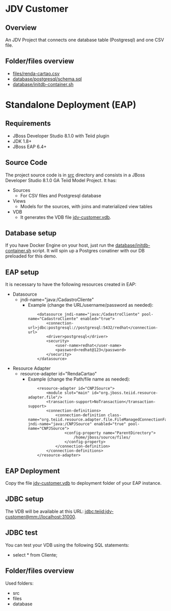 # JDV Customer

## Overview
An JDV Project that connects one database table (Postgresql) and one CSV file.

## Folder/files overview
* [files/renda-cartao.csv](./files/renda-cartao.csv)
* [database/postgresql/schema.sql](./database/postgresql/schema.sql)
* [database/initdb-container.sh](./database/initdb-container.sh)

# Standalone Deployment (EAP)

## Requirements
* JBoss Developer Studio 8.1.0 with Teiid plugin
* JDK 1.8+
* JBoss EAP 6.4+

## Source Code
The project source code is in [src](./src) directory and consists in a JBoss Developer Studio 8.1.0 GA Teiid Model Project. It has:
* Sources
	* For CSV files and Postgresql database
* Views
	* Models for the sources, with joins and materialized view tables
* VDB
	* It generates the VDB file [jdv-customer.vdb](./src/jdv-customer.vdb).


## Database setup
If you have Docker Engine on your host, just run the [database/initdb-container.sh](./database/initdb-container.sh) script. It will spin up a Postgres conatiner with our DB preloaded for this demo.

## EAP setup
It is necessary to have the following resources created in EAP:
* Datasource
	* jndi-name="java:/CadastroCliente"
		* Example (change the URL/username/password as needed):
		    ```
		        <datasource jndi-name="java:/CadastroCliente" pool-name="CadastroCliente" enabled="true">
		            <connection-url>jdbc:postgresql://postgresql:5432/redhat</connection-url>
		            <driver>postgresql</driver>
		            <security>
		                <user-name>redhat</user-name>
		                <password>redhat@123</password>
		            </security>
		        </datasource>
		    ```
* Resource Adapter
	* resource-adapter id="RendaCartao"
		* Example (change the Path/file name as needed):
		    ```
		        <resource-adapter id="CNPJSource">
		            <module slot="main" id="org.jboss.teiid.resource-adapter.file"/>
		            <transaction-support>NoTransaction</transaction-support>
		            <connection-definitions>
		                <connection-definition class-name="org.teiid.resource.adapter.file.FileManagedConnectionFactory" jndi-name="java:/CNPJSource" enabled="true" pool-name="CNPJSource">
		                    <config-property name="ParentDirectory">
		                        /home/jboss/source/files/
		                    </config-property>
		                </connection-definition>
		            </connection-definitions>
		        </resource-adapter>
		    ```

## EAP Deployment
Copy the file [jdv-customer.vdb](./src/jdv-customer.vdb) to deployment folder of your EAP instance.

## JDBC setup
The VDB will be available at this URL: [jdbc:teiid:jdv-customer@mm://localhost:31000](jdbc:teiid:jdv-customer@mm://localhost:31000).

## JDBC test
You can test your VDB using the following SQL statements:
* select * from Cliente;

## Folder/files overview
Used folders:
* src
* files
* database

